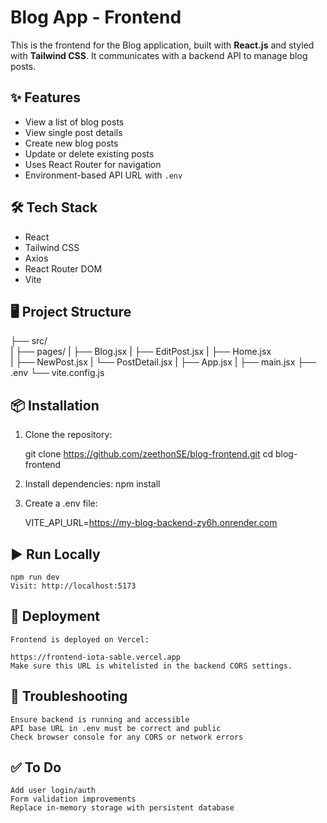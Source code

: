 # Blog App - Frontend

This is the frontend for the Blog application, built with **React.js** and styled with **Tailwind CSS**. It communicates with a backend API to manage blog posts.

## ✨ Features

- View a list of blog posts
- View single post details
- Create new blog posts
- Update or delete existing posts
- Uses React Router for navigation
- Environment-based API URL with `.env`

## 🛠 Tech Stack

- React
- Tailwind CSS
- Axios
- React Router DOM
- Vite

## 🖥 Project Structure

├── src/  
|   ├── pages/ 
|       ├── Blog.jsx 
|       ├── EditPost.jsx
|       ├── Home.jsx  
|       ├── NewPost.jsx 
|       └── PostDetail.jsx
|   ├── App.jsx 
|   ├── main.jsx 
├── .env 
└── vite.config.js

## 📦 Installation

1. Clone the repository:

    git clone https://github.com/zeethonSE/blog-frontend.git
    cd blog-frontend

2. Install dependencies:
    npm install

3. Create a .env file:

    VITE_API_URL=https://my-blog-backend-zy6h.onrender.com

## ▶️ Run Locally

    npm run dev
    Visit: http://localhost:5173

## 🚀 Deployment
    Frontend is deployed on Vercel:

    https://frontend-iota-sable.vercel.app
    Make sure this URL is whitelisted in the backend CORS settings.

## 🔧 Troubleshooting
    Ensure backend is running and accessible
    API base URL in .env must be correct and public
    Check browser console for any CORS or network errors

## ✅ To Do
    Add user login/auth
    Form validation improvements
    Replace in-memory storage with persistent database
